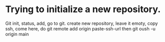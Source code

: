 # Trying to initialize a new repository.

Git init, status, add, go to git. create new repository, leave it emoty, copy ssh, come here, do git remote add origin paste-ssh-url
then git oush -u origin main
